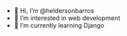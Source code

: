 - 👋 Hi, I’m @heldersonbarros
- 👀 I’m interested in web development
- 🌱 I’m currently learning Django

<!---
heldersonbarros/heldersonbarros is a ✨ special ✨ repository because its `README.md` (this file) appears on your GitHub profile.
You can click the Preview link to take a look at your changes.
--->

